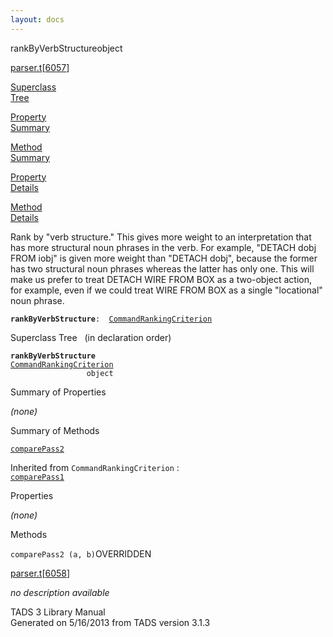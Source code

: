 ```yaml
---
layout: docs
---
```

<span class="title">rankByVerbStructure</span><span class="type">object</span>

[parser.t](../file/parser.t.html)\[[6057](../source/parser.t.html#6057)\]

[Superclass  
Tree](#_SuperClassTree_)

[Property  
Summary](#_PropSummary_)

[Method  
Summary](#_MethodSummary_)

[Property  
Details](#_Properties_)

[Method  
Details](#_Methods_)

<div class="fdesc">

Rank by "verb structure." This gives more weight to an interpretation
that has more structural noun phrases in the verb. For example, "DETACH
dobj FROM iobj" is given more weight than "DETACH dobj", because the
former has two structural noun phrases whereas the latter has only one.
This will make us prefer to treat DETACH WIRE FROM BOX as a two-object
action, for example, even if we could treat WIRE FROM BOX as a single
"locational" noun phrase.

**`rankByVerbStructure`**` :   `[`CommandRankingCriterion`](../object/CommandRankingCriterion.html)

</div>

<span id="_SuperClassTree_"></span>

<div class="mjhd">

<span class="hdln">Superclass Tree</span>   (in declaration order)

</div>

**`rankByVerbStructure`**  
[`CommandRankingCriterion`](../object/CommandRankingCriterion.html)  
`                 object`  
<span id="_PropSummary_"></span>

<div class="mjhd">

<span class="hdln">Summary of Properties</span>  

</div>





*(none)* <span id="_MethodSummary_"></span>

<div class="mjhd">

<span class="hdln">Summary of Methods</span>  

</div>

[`comparePass2`](#comparePass2)

Inherited from `CommandRankingCriterion` :  
[`comparePass1`](../object/CommandRankingCriterion.html#comparePass1)

<span id="_Properties_"></span>

<div class="mjhd">

<span class="hdln">Properties</span>  

</div>

*(none)* <span id="_Methods_"></span>

<div class="mjhd">

<span class="hdln">Methods</span>  

</div>

<span id="comparePass2"></span>

`comparePass2 (a, b)`<span class="rem">OVERRIDDEN</span>

[parser.t](../file/parser.t.html)\[[6058](../source/parser.t.html#6058)\]

<div class="desc">

*no description available*

</div>

<div class="ftr">

TADS 3 Library Manual  
Generated on 5/16/2013 from TADS version 3.1.3

</div>
